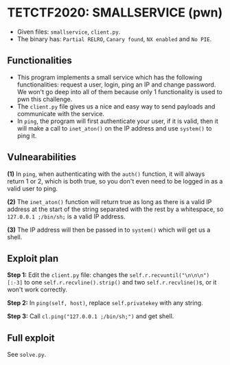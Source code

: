 ﻿
# TETCTF2020: SMALLSERVICE (pwn)
- Given files: `smallservice`, `client.py`.
- The binary has: `Partial RELRO`, `Canary found`, `NX enabled` and `No PIE`.
## Functionalities
- This program implements a small service which has the following functionalities: request a user, login, ping an IP and change password. We won't go deep into all of them because only 1 functionality is used to pwn this challenge.
- The `client.py` file gives us a nice and easy way to send payloads and communicate with the service.
- In `ping`, the program will first authenticate your user, if it is valid, then it will make a call to `inet_aton()` on the IP address and use `system()` to ping it.
## Vulnearabilities
**(1)** In `ping`, when authenticating with the `auth()` function, it will always return 1 or 2, which is both true, so you don't even need to be logged in as a valid user to ping.

**(2)** The `inet_aton()` function will return true as long as there is a valid IP address at the start of the string separated with the rest by a whitespace, so `127.0.0.1 ;/bin/sh;` is a valid IP address.

**(3)** The IP address will then be passed in to `system()` which will get us a shell.

## Exploit plan

**Step 1:** Edit the `client.py` file: changes the `self.r.recvuntil("\n\n\n")[:-3]` to one `self.r.recvline().strip()` and two `self.r.recvline()`s, or it won't work correctly.

**Step 2:** In `ping(self, host)`, replace `self.privatekey` with any string.

**Step 3:** Call `cl.ping("127.0.0.1 ;/bin/sh;")` and get shell.

## Full exploit
See `solve.py`.

